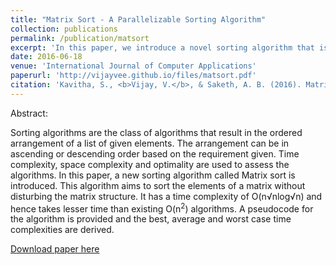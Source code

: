 ```yaml
---
title: "Matrix Sort - A Parallelizable Sorting Algorithm"
collection: publications
permalink: /publication/matsort
excerpt: 'In this paper, we introduce a novel sorting algorithm that is highly suited for a parallel processing environment. This algorithm is based on a divide-and-conquer strategy wherein the divide phase is massively parallelizable.'
date: 2016-06-18
venue: 'International Journal of Computer Applications'
paperurl: 'http://vijayvee.github.io/files/matsort.pdf'
citation: 'Kavitha, S., <b>Vijay, V.</b>, & Saketh, A. B. (2016). Matrix Sort-A Parallelizable Sorting Algorithm. International Journal of Computer Applications, 143(9).'
---
```

Abstract:

Sorting algorithms are the class of algorithms that result in the ordered arrangement of a list of given elements. The arrangement can be in ascending or descending order based on the requirement given. Time complexity, space complexity and optimality are used to assess the algorithms. In this paper, a new sorting algorithm called Matrix sort is introduced. This algorithm aims to sort the elements of a matrix without disturbing the matrix structure. It has a time complexity of O(n√nlog√n) and hence takes lesser time than existing O(n<sup>2</sup>) algorithms. A pseudocode for the algorithm is provided and the best, average and worst case time complexities are derived.

[Download paper here](http://vijayvee.github.io/files/matsort.pdf)
